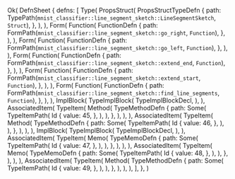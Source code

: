 Ok(
    DefnSheet {
        defns: [
            Type(
                PropsStruct(
                    PropsStructTypeDefn {
                        path: TypePath(`mnist_classifier::line_segment_sketch::LineSegmentSketch`, `Struct`),
                    },
                ),
            ),
            Form(
                Function(
                    FunctionDefn {
                        path: FormPath(`mnist_classifier::line_segment_sketch::go_right`, `Function`),
                    },
                ),
            ),
            Form(
                Function(
                    FunctionDefn {
                        path: FormPath(`mnist_classifier::line_segment_sketch::go_left`, `Function`),
                    },
                ),
            ),
            Form(
                Function(
                    FunctionDefn {
                        path: FormPath(`mnist_classifier::line_segment_sketch::extend_end`, `Function`),
                    },
                ),
            ),
            Form(
                Function(
                    FunctionDefn {
                        path: FormPath(`mnist_classifier::line_segment_sketch::extend_start`, `Function`),
                    },
                ),
            ),
            Form(
                Function(
                    FunctionDefn {
                        path: FormPath(`mnist_classifier::line_segment_sketch::find_line_segments`, `Function`),
                    },
                ),
            ),
            ImplBlock(
                TypeImplBlock(
                    TypeImplBlockDecl,
                ),
            ),
            AssociatedItem(
                TypeItem(
                    Method(
                        TypeMethodDefn {
                            path: Some(
                                TypeItemPath(
                                    Id {
                                        value: 45,
                                    },
                                ),
                            ),
                        },
                    ),
                ),
            ),
            AssociatedItem(
                TypeItem(
                    Method(
                        TypeMethodDefn {
                            path: Some(
                                TypeItemPath(
                                    Id {
                                        value: 46,
                                    },
                                ),
                            ),
                        },
                    ),
                ),
            ),
            ImplBlock(
                TypeImplBlock(
                    TypeImplBlockDecl,
                ),
            ),
            AssociatedItem(
                TypeItem(
                    Memo(
                        TypeMemoDefn {
                            path: Some(
                                TypeItemPath(
                                    Id {
                                        value: 47,
                                    },
                                ),
                            ),
                        },
                    ),
                ),
            ),
            AssociatedItem(
                TypeItem(
                    Memo(
                        TypeMemoDefn {
                            path: Some(
                                TypeItemPath(
                                    Id {
                                        value: 48,
                                    },
                                ),
                            ),
                        },
                    ),
                ),
            ),
            AssociatedItem(
                TypeItem(
                    Method(
                        TypeMethodDefn {
                            path: Some(
                                TypeItemPath(
                                    Id {
                                        value: 49,
                                    },
                                ),
                            ),
                        },
                    ),
                ),
            ),
        ],
    },
)